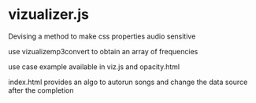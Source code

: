 # vizualizer.js
Devising a method to make css properties audio sensitive

use vizualizemp3convert to obtain an array of frequencies

use case example available in viz.js and opacity.html

index.html provides an algo to autorun songs and change the data source after the completion
